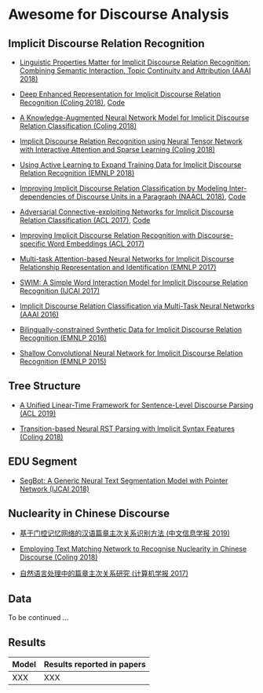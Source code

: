 # Awesome for Discourse Analysis

## Implicit Discourse Relation Recognition

- [Linguistic Properties Matter for Implicit Discourse Relation Recognition: Combining Semantic Interaction, Topic Continuity and Attribution (AAAI 2018)]()


- [Deep Enhanced Representation for Implicit Discourse Relation Recognition (Coling 2018)](https://aclweb.org/anthology/papers/C/C18/C18-1048/), [Code](https://github.com/hxbai/Deep_Enhanced_Repr_for_IDRR)


- [A Knowledge-Augmented Neural Network Model for Implicit Discourse Relation Classification (Coling 2018)](https://aclweb.org/anthology/papers/C/C18/C18-1049/)

- [Implicit Discourse Relation Recognition using Neural Tensor Network with Interactive Attention and Sparse Learning (Coling 2018)]()


- [Using Active Learning to Expand Training Data for Implicit Discourse Relation Recognition (EMNLP 2018)]()


- [Improving Implicit Discourse Relation Classification by Modeling Inter-dependencies of Discourse Units in a Paragraph (NAACL 2018)](https://aclweb.org/anthology/papers/N/N18/N18-1013/), [Code](https://github.com/ZeyuDai/paragraph-level_implicit_discourse_relation_classification)

- [Adversarial Connective-exploiting Networks for Implicit Discourse Relation Classification (ACL 2017)](https://aclweb.org/anthology/papers/P/P17/P17-1093/), [Code](https://github.com/qkaren/Adversarial-Network-for-Discourse-ACL2017)

- [Improving Implicit Discourse Relation Recognition with Discourse-specific Word Embeddings (ACL 2017)](https://aclweb.org/anthology/papers/P/P17/P17-2042/)

- [Multi-task Attention-based Neural Networks for Implicit Discourse Relationship Representation and Identification (EMNLP 2017)]()

- [SWIM: A Simple Word Interaction Model for Implicit Discourse Relation Recognition (IJCAI 2017)]()

- [Implicit Discourse Relation Classification via Multi-Task Neural Networks (AAAI 2016)]()

- [Bilingually-constrained Synthetic Data for Implicit Discourse Relation Recognition (EMNLP 2016)]()

- [Shallow Convolutional Neural Network for Implicit Discourse Relation Recognition (EMNLP 2015)]()


## Tree Structure

- [A Unified Linear-Time Framework for Sentence-Level Discourse Parsing (ACL 2019)]()

- [Transition-based Neural RST Parsing with Implicit Syntax Features (Coling 2018)](https://aclweb.org/anthology/papers/C/C18/C18-1047/)


## EDU Segment 

- [SegBot: A Generic Neural Text Segmentation Model with Pointer Network (IJCAI 2018)]()


## Nuclearity in Chinese Discourse

- [基于门控记忆网络的汉语篇章主次关系识别方法 (中文信息学报 2019)]()

- [Employing Text Matching Network to Recognise Nuclearity in Chinese Discourse (Coling 2018)](http://www.aclweb.org/anthology/C18-1044)

- [自然语言处理中的篇章主次关系研究 (计算机学报 2017)]()


## Data

To be continued ...


## Results
Model          | Results reported in papers  
------------   | -------------               
XXX            | XXX                         

